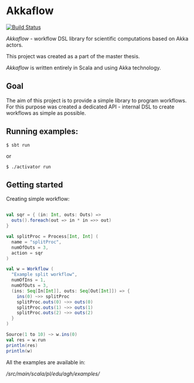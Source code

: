 # **Akkaflow** #

[![Build Status](https://travis-ci.org/kkrzys/akkaflow.svg?branch=master)](https://travis-ci.org/kkrzys/akkaflow)

*Akkaflow* - workflow DSL library for scientific computations based on Akka actors.

This project was created as a part of the master thesis.

*Akkaflow* is written entirely in Scala and using Akka technology.

## Goal ##

The aim of this project is to provide a simple library to program workflows. For this purpose was created a dedicated API - internal DSL to create workflows as simple as possible.

## Running examples: ##

```
$ sbt run
```
 or 
```
$ ./activator run
```

## Getting started ##

Creating simple workflow:


```Scala

val sqr = { (in: Int, outs: Outs) =>
  outs().foreach(out => in * in =>> out)
}

val splitProc = Process[Int, Int] (
  name = "splitProc",
  numOfOuts = 3,
  action = sqr
)

val w = Workflow (
  "Example split workflow",
  numOfIns = 1,
  numOfOuts = 3,
  (ins: Seq[In[Int]], outs: Seq[Out[Int]]) => {
    ins(0) ~>> splitProc
    splitProc.outs(0) ~>> outs(0)
    splitProc.outs(1) ~>> outs(1)
    splitProc.outs(2) ~>> outs(2)
  }
)

Source(1 to 10) ~> w.ins(0)
val res = w.run
println(res)
println(w)
```

All the examples are available in: 

*/src/main/scala/pl/edu/agh/examples/*